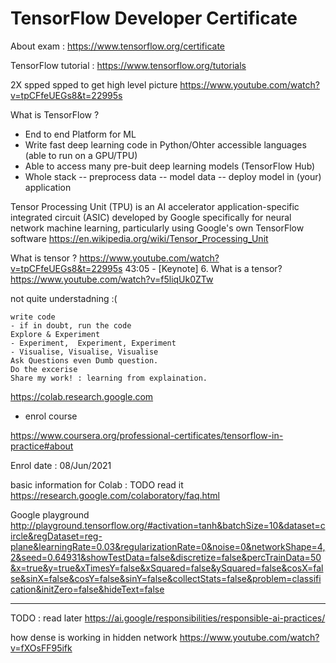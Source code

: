 # TensorFlow Developer Certificate

About exam : https://www.tensorflow.org/certificate

TensorFlow tutorial : https://www.tensorflow.org/tutorials

2X spped spped to get high level picture
https://www.youtube.com/watch?v=tpCFfeUEGs8&t=22995s

What is TensorFlow ?
- End to end Platform for ML
- Write fast deep learning code in Python/Ohter accessible languages (able to run on a GPU/TPU)
- Able to access many pre-buit deep learning models (TensorFlow Hub)
- Whole stack
-- preprocess data
-- model data
-- deploy model in (your) application


Tensor Processing Unit (TPU) is an AI accelerator application-specific integrated circuit (ASIC) developed by Google specifically for neural network machine learning, particularly using Google's own TensorFlow software
https://en.wikipedia.org/wiki/Tensor_Processing_Unit


What is tensor ?
https://www.youtube.com/watch?v=tpCFfeUEGs8&t=22995s
43:05 - [Keynote] 6. What is a tensor?
https://www.youtube.com/watch?v=f5liqUk0ZTw

not quite understadning :( 

```
write code
- if in doubt, run the code
Explore & Experiment
- Experiment,  Experiment, Experiment
- Visualise, Visualise, Visualise
Ask Questions even Dumb question.
Do the excerise
Share my work! : learning from explaination. 
```

https://colab.research.google.com

- enrol course

https://www.coursera.org/professional-certificates/tensorflow-in-practice#about

Enrol date : 08/Jun/2021

basic information for Colab : TODO read it 
https://research.google.com/colaboratory/faq.html


Google playground
http://playground.tensorflow.org/#activation=tanh&batchSize=10&dataset=circle&regDataset=reg-plane&learningRate=0.03&regularizationRate=0&noise=0&networkShape=4,2&seed=0.64931&showTestData=false&discretize=false&percTrainData=50&x=true&y=true&xTimesY=false&xSquared=false&ySquared=false&cosX=false&sinX=false&cosY=false&sinY=false&collectStats=false&problem=classification&initZero=false&hideText=false




------
TODO : read later
https://ai.google/responsibilities/responsible-ai-practices/

how dense is working in hidden network
https://www.youtube.com/watch?v=fXOsFF95ifk

